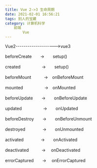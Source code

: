 ```yaml
---
title: Vue 2->3 生命周期
date: 2021-02-01 16:56:21
tags: 别人的宝藏
category: 计算机科学
    前端
        Vue
---
```


Vue2-------------------->vue3

beforeCreate　　->　　setup()

<!--more-->

created　　　　　->　　setup()

beforeMount　　　->　onBeforeMount

mounted　　　　　->　onMounted

beforeUpdate　　->　　onBeforeUpdate

updated　　　　　->　　onUpdated

beforeDestroy　　->　　onBeforeUnmount

destroyed　　　　->　　onUnmounted

activated　　　　->　　onActivated

deactivated　　　-> 　onDeactivated

errorCaptured　　-> 　onErrorCaptured


